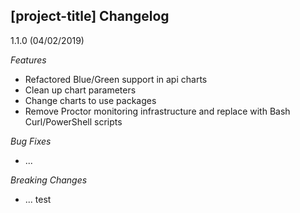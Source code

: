 ## [project-title] Changelog

<a name="1.1.0"></a>
1.1.0 (04/02/2019)

*Features*
- Refactored Blue/Green support in api charts
- Clean up chart parameters
- Change charts to use packages
- Remove Proctor monitoring infrastructure and replace with Bash Curl/PowerShell scripts

*Bug Fixes*
* ...

*Breaking Changes*
* ...
test
